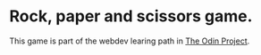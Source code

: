 # Rock, paper and scissors game. 

This game is part of the webdev learing path in [The Odin Project](https://www.theodinproject.com/lessons/foundations-rock-paper-scissors).



